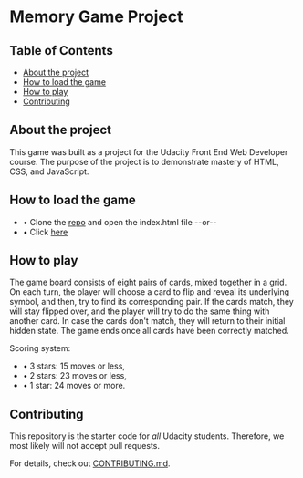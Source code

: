 # Memory Game Project

## Table of Contents

* [About the project](#About)
* [How to load the game](#loading)
* [How to play](#loading)
* [Contributing](#contributing)

## About the project

This game was built as a project for the Udacity Front End Web Developer course. The purpose of the project is to demonstrate mastery of HTML, CSS, and JavaScript.

## How to load the game

* • Clone the [repo](https://github.com/marceldpr/Udacity-Memory-Game.git) and open the index.html file --or--
* • Click [here](http://htmlpreview.github.io/?https://github.com/marceldpr/Udacity-Memory-Game/blob/master/index.html)

## How to play

The game board consists of eight pairs of cards, mixed together in a grid. 
On each turn, the player will choose a card to flip and reveal its underlying symbol, and then, try to find its corresponding pair.
If the cards match, they will stay flipped over, and the player will try to do the same thing with another card.
In case the cards don't match, they will return to their initial hidden state.
The game ends once all cards have been correctly matched.

Scoring system:

* • 3 stars: 15 moves or less,
* • 2 stars: 23 moves or less,
* • 1 star: 24 moves or more.

## Contributing

This repository is the starter code for _all_ Udacity students. Therefore, we most likely will not accept pull requests.

For details, check out [CONTRIBUTING.md](CONTRIBUTING.md).
